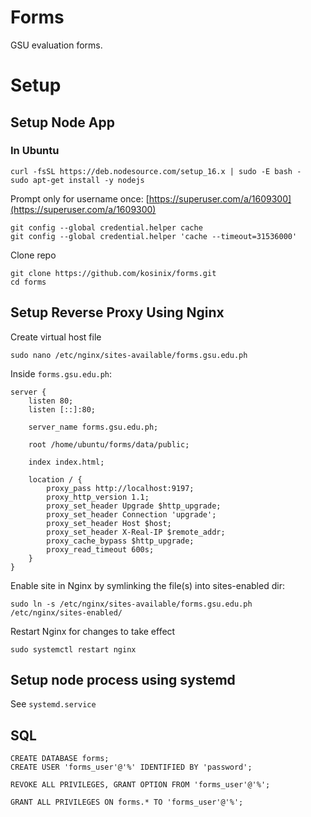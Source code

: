 # Forms

GSU evaluation forms.

# Setup

## Setup Node App

### In Ubuntu
    curl -fsSL https://deb.nodesource.com/setup_16.x | sudo -E bash -
    sudo apt-get install -y nodejs

Prompt only for username once: [https://superuser.com/a/1609300](https://superuser.com/a/1609300)

    git config --global credential.helper cache
    git config --global credential.helper 'cache --timeout=31536000'

Clone repo

    git clone https://github.com/kosinix/forms.git
    cd forms


## Setup Reverse Proxy Using Nginx 


Create virtual host file 

    sudo nano /etc/nginx/sites-available/forms.gsu.edu.ph


Inside `forms.gsu.edu.ph`:

    server {
        listen 80;
        listen [::]:80;

        server_name forms.gsu.edu.ph;

        root /home/ubuntu/forms/data/public;

        index index.html;

        location / {
            proxy_pass http://localhost:9197;
            proxy_http_version 1.1;
            proxy_set_header Upgrade $http_upgrade;
            proxy_set_header Connection 'upgrade';
            proxy_set_header Host $host;
            proxy_set_header X-Real-IP $remote_addr;
            proxy_cache_bypass $http_upgrade;
            proxy_read_timeout 600s;
        }
    }

Enable site in Nginx by symlinking the file(s) into sites-enabled dir:

`sudo ln -s /etc/nginx/sites-available/forms.gsu.edu.ph /etc/nginx/sites-enabled/`

Restart Nginx for changes to take effect

`sudo systemctl restart nginx`


## Setup node process using systemd 

See `systemd.service`


## SQL

    CREATE DATABASE forms;
    CREATE USER 'forms_user'@'%' IDENTIFIED BY 'password';

    REVOKE ALL PRIVILEGES, GRANT OPTION FROM 'forms_user'@'%';

    GRANT ALL PRIVILEGES ON forms.* TO 'forms_user'@'%';
